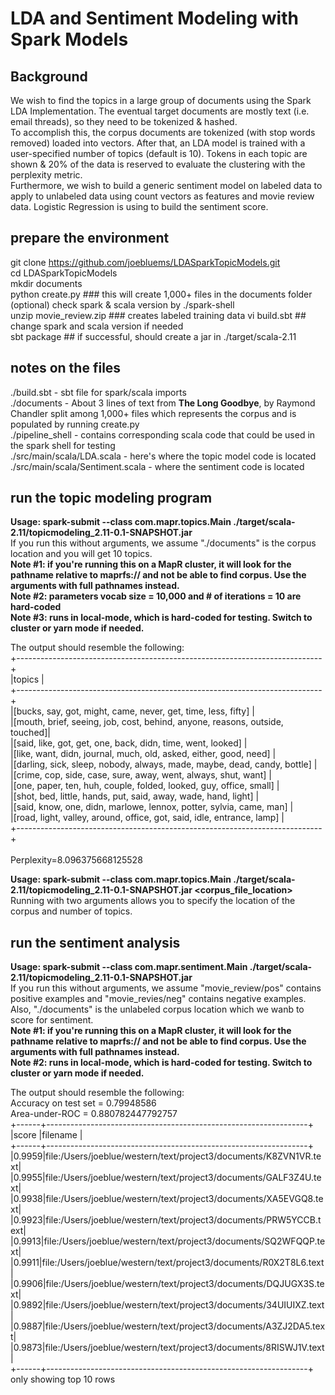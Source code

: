# LDA and Sentiment Modeling with Spark Models

## Background
We wish to find the topics in a large group of documents using the Spark LDA Implementation. 
The eventual target documents are mostly text (i.e. email threads), so they need to be tokenized & hashed. <br>
To accomplish this, the corpus documents are tokenized (with stop words removed) loaded into vectors. 
After that, an LDA model is trained with a user-specified number of topics (default is 10). Tokens in each topic are shown & 20% of the data is reserved to evaluate the clustering with the perplexity metric.<br>
Furthermore, we wish to build a generic sentiment model on labeled data to apply to unlabeled data using count vectors as features and movie review data. Logistic Regression is using to build the sentiment score.

## prepare the environment
git clone https://github.com/joebluems/LDASparkTopicModels.git<br>
cd LDASparkTopicModels <br>
mkdir documents <br>
python create.py ### this will create 1,000+ files in the documents folder <br>
(optional) check spark & scala version by  ./spark-shell <br> 
unzip movie_review.zip  ### creates labeled training data
vi build.sbt  ## change spark and scala version if needed <br>
sbt package ## if successful, should create a jar in ./target/scala-2.11 <br>

## notes on the files
./build.sbt - sbt file for spark/scala imports <br>
./documents - About 3 lines of text from <b>The Long Goodbye</b>, by Raymond Chandler split among 1,000+ files which represents the corpus and is populated by running create.py <br>
./pipeline_shell - contains corresponding scala code that could be used in the spark shell for testing <br>
./src/main/scala/LDA.scala - here's where the topic model code is located <br>
./src/main/scala/Sentiment.scala - where the sentiment code is located <br>

## run the topic modeling program
<b>Usage: spark-submit --class com.mapr.topics.Main ./target/scala-2.11/topicmodeling_2.11-0.1-SNAPSHOT.jar</b> <br>
If you run this without arguments, we assume "./documents" is the corpus location and you will get 10 topics. <br>
<b> Note #1: if you're running this on a MapR cluster, it will look for the pathname relative to maprfs:// and not be able to find corpus. Use the arguments with full pathnames instead.</b> <br>
<b> Note #2: parameters vocab size = 10,000 and # of iterations = 10 are hard-coded</b> <br>
<b> Note #3: runs in local-mode, which is hard-coded for testing. Switch to cluster or yarn mode if needed. </b> <br>

The output should resemble the following: <br>
+----------------------------------------------------------------------------+ <br>
|topics                                                                      | <br>
+----------------------------------------------------------------------------+<br>
|[bucks, say, got, might, came, never, get, time, less, fifty]               |<br>
|[mouth, brief, seeing, job, cost, behind, anyone, reasons, outside, touched]|<br>
|[said, like, got, get, one, back, didn, time, went, looked]                 |<br>
|[like, want, didn, journal, much, old, asked, either, good, need]           |<br>
|[darling, sick, sleep, nobody, always, made, maybe, dead, candy, bottle]    |<br>
|[crime, cop, side, case, sure, away, went, always, shut, want]              |<br>
|[one, paper, ten, huh, couple, folded, looked, guy, office, small]          |<br>
|[shot, bed, little, hands, put, said, away, wade, hand, light]              |<br>
|[said, know, one, didn, marlowe, lennox, potter, sylvia, came, man]         |<br>
|[road, light, valley, around, office, got, said, idle, entrance, lamp]      |<br>
+----------------------------------------------------------------------------+<br>
<br>
Perplexity=8.096375668125528 <br>

<b>Usage: spark-submit --class com.mapr.topics.Main ./target/scala-2.11/topicmodeling_2.11-0.1-SNAPSHOT.jar  <corpus_file_location> <topics></b> <br>
Running with two arguments allows you to specify the location of the corpus and number of topics. <br>

## run the sentiment analysis
<b>Usage: spark-submit --class com.mapr.sentiment.Main ./target/scala-2.11/topicmodeling_2.11-0.1-SNAPSHOT.jar</b> <br>
If you run this without arguments, we assume "movie_review/pos" contains positive examples and "movie_revies/neg" contains negative examples. Also, "./documents" is the unlabeled corpus location which we wanb to score for sentiment. <br>
<b> Note #1: if you're running this on a MapR cluster, it will look for the pathname relative to maprfs:// and not be able to find corpus. Use the arguments with full pathnames instead.</b> <br>
<b> Note #2: runs in local-mode, which is hard-coded for testing. Switch to cluster or yarn mode if needed. </b> <br>

The output should resemble the following: <br>
Accuracy on test set = 0.79948586 <br>
Area-under-ROC = 0.880782447792757 <br>
+------+-----------------------------------------------------------------+<br>
|score |filename                                                         |<br>
+------+-----------------------------------------------------------------+<br>
|0.9959|file:/Users/joeblue/western/text/project3/documents/K8ZVN1VR.text|<br>
|0.9955|file:/Users/joeblue/western/text/project3/documents/GALF3Z4U.text|<br>
|0.9938|file:/Users/joeblue/western/text/project3/documents/XA5EVGQ8.text|<br>
|0.9923|file:/Users/joeblue/western/text/project3/documents/PRW5YCCB.text|<br>
|0.9913|file:/Users/joeblue/western/text/project3/documents/SQ2WFQQP.text|<br>
|0.9911|file:/Users/joeblue/western/text/project3/documents/R0X2T8L6.text|<br>
|0.9906|file:/Users/joeblue/western/text/project3/documents/DQJUGX3S.text|<br>
|0.9892|file:/Users/joeblue/western/text/project3/documents/34UIUIXZ.text|<br>
|0.9887|file:/Users/joeblue/western/text/project3/documents/A3ZJ2DA5.text|<br>
|0.9873|file:/Users/joeblue/western/text/project3/documents/8RISWJ1V.text|<br>
+------+-----------------------------------------------------------------+<br>
only showing top 10 rows<br>


<br>
